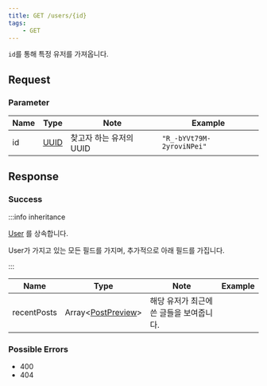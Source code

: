 ```yaml
---
title: GET /users/{id}
tags:
    - GET
---
```


`id`를 통해 특정 유저를 가져옵니다.

## Request

### Parameter

| Name | Type                                 | Note                    | Example                   |
| ---- | ------------------------------------ | ----------------------- | ------------------------- |
| id   | [UUID](../../types/semantic/uuid.md) | 찾고자 하는 유저의 UUID | `"R_-bYVt79M-2yroviNPei"` |

## Response

### Success

:::info inheritance

[User](../../types/schema/user.md) 를 상속합니다.

User가 가지고 있는 모든 필드를 가지며, 추가적으로 아래 필드를 가집니다.

:::

| Name        | Type                                                     | Note                                     | Example |
| ----------- | -------------------------------------------------------- | ---------------------------------------- | ------- |
| recentPosts | Array<[PostPreview](../../types/schema/post-preview.md)> | 해당 유저가 최근에 쓴 글들을 보여줍니다. |         |

### Possible Errors

-   400
-   404
